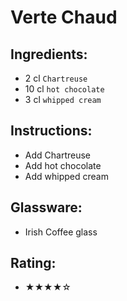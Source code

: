 # Verte Chaud

## Ingredients:
- 2 cl `Chartreuse`
- 10 cl `hot chocolate`
- 3 cl `whipped cream`

## Instructions:
- Add Chartreuse
- Add hot chocolate
- Add whipped cream

## Glassware:
- Irish Coffee glass

## Rating:
- ★★★★☆